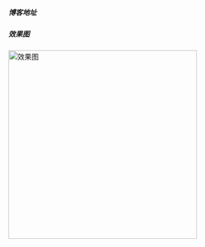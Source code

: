 ##### 博客地址

##### 效果图
<img src="https://github.com/iSuperRed/IjkplayerDemo/blob/master/screenshot/ijkplayer.jpg" width="375" alt="效果图"/>